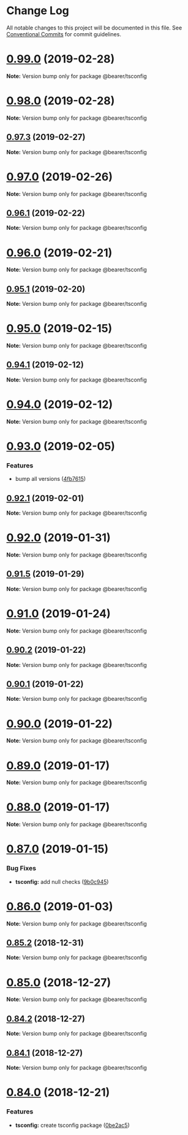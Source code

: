 # Change Log

All notable changes to this project will be documented in this file.
See [Conventional Commits](https://conventionalcommits.org) for commit guidelines.

# [0.99.0](https://github.com/Bearer/bearer/compare/v0.98.0...v0.99.0) (2019-02-28)

**Note:** Version bump only for package @bearer/tsconfig





# [0.98.0](https://github.com/Bearer/bearer/compare/v0.97.4...v0.98.0) (2019-02-28)

**Note:** Version bump only for package @bearer/tsconfig





## [0.97.3](https://github.com/Bearer/bearer/compare/v0.97.2...v0.97.3) (2019-02-27)

**Note:** Version bump only for package @bearer/tsconfig





# [0.97.0](https://github.com/Bearer/bearer/compare/v0.96.1...v0.97.0) (2019-02-26)

**Note:** Version bump only for package @bearer/tsconfig





## [0.96.1](https://github.com/Bearer/bearer/compare/v0.96.0...v0.96.1) (2019-02-22)

**Note:** Version bump only for package @bearer/tsconfig





# [0.96.0](https://github.com/Bearer/bearer/compare/v0.95.1...v0.96.0) (2019-02-21)

**Note:** Version bump only for package @bearer/tsconfig





## [0.95.1](https://github.com/Bearer/bearer/compare/v0.95.0...v0.95.1) (2019-02-20)

**Note:** Version bump only for package @bearer/tsconfig





# [0.95.0](https://github.com/Bearer/bearer/compare/v0.94.1...v0.95.0) (2019-02-15)

**Note:** Version bump only for package @bearer/tsconfig





## [0.94.1](https://github.com/Bearer/bearer/compare/v0.94.0...v0.94.1) (2019-02-12)

**Note:** Version bump only for package @bearer/tsconfig





# [0.94.0](https://github.com/Bearer/bearer/compare/v0.93.4...v0.94.0) (2019-02-12)

**Note:** Version bump only for package @bearer/tsconfig





# [0.93.0](https://github.com/Bearer/bearer/compare/v0.92.1...v0.93.0) (2019-02-05)


### Features

* bump all versions ([4fb7615](https://github.com/Bearer/bearer/commit/4fb7615))





## [0.92.1](https://github.com/Bearer/bearer/compare/v0.92.0...v0.92.1) (2019-02-01)

**Note:** Version bump only for package @bearer/tsconfig





# [0.92.0](https://github.com/Bearer/bearer/compare/v0.91.8...v0.92.0) (2019-01-31)

**Note:** Version bump only for package @bearer/tsconfig





## [0.91.5](https://github.com/Bearer/bearer/compare/v0.91.4...v0.91.5) (2019-01-29)

**Note:** Version bump only for package @bearer/tsconfig





# [0.91.0](https://github.com/Bearer/bearer/compare/v0.90.6...v0.91.0) (2019-01-24)

**Note:** Version bump only for package @bearer/tsconfig





## [0.90.2](https://github.com/Bearer/bearer/compare/v0.90.1...v0.90.2) (2019-01-22)

**Note:** Version bump only for package @bearer/tsconfig





## [0.90.1](https://github.com/Bearer/bearer/compare/v0.90.0...v0.90.1) (2019-01-22)

**Note:** Version bump only for package @bearer/tsconfig





<a name="0.90.0"></a>
# [0.90.0](https://github.com/Bearer/bearer/compare/v0.89.2...v0.90.0) (2019-01-22)

**Note:** Version bump only for package @bearer/tsconfig





<a name="0.89.0"></a>
# [0.89.0](https://github.com/Bearer/bearer/compare/v0.88.0...v0.89.0) (2019-01-17)

**Note:** Version bump only for package @bearer/tsconfig





<a name="0.88.0"></a>
# [0.88.0](https://github.com/Bearer/bearer/compare/v0.87.3...v0.88.0) (2019-01-17)

**Note:** Version bump only for package @bearer/tsconfig





<a name="0.87.0"></a>
# [0.87.0](https://github.com/Bearer/bearer/compare/v0.86.2...v0.87.0) (2019-01-15)


### Bug Fixes

* **tsconfig:** add null checks ([9b0c945](https://github.com/Bearer/bearer/commit/9b0c945))





<a name="0.86.0"></a>
# [0.86.0](https://github.com/Bearer/bearer/compare/v0.85.4...v0.86.0) (2019-01-03)

**Note:** Version bump only for package @bearer/tsconfig





<a name="0.85.2"></a>
## [0.85.2](https://github.com/Bearer/bearer/compare/v0.85.1...v0.85.2) (2018-12-31)

**Note:** Version bump only for package @bearer/tsconfig





<a name="0.85.0"></a>
# [0.85.0](https://github.com/Bearer/bearer/compare/v0.84.2...v0.85.0) (2018-12-27)

**Note:** Version bump only for package @bearer/tsconfig





<a name="0.84.2"></a>
## [0.84.2](https://github.com/Bearer/bearer/compare/v0.84.1...v0.84.2) (2018-12-27)

**Note:** Version bump only for package @bearer/tsconfig





<a name="0.84.1"></a>
## [0.84.1](https://github.com/Bearer/bearer/compare/v0.84.0...v0.84.1) (2018-12-27)

**Note:** Version bump only for package @bearer/tsconfig





<a name="0.84.0"></a>
# [0.84.0](https://github.com/Bearer/bearer/compare/v0.83.5...v0.84.0) (2018-12-21)


### Features

* **tsconfig:** create tsconfig package ([0be2ac5](https://github.com/Bearer/bearer/commit/0be2ac5))
